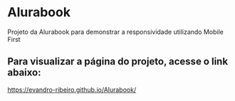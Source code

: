 # Alurabook
Projeto da Alurabook para demonstrar a responsividade utilizando Mobile First

## Para visualizar a página do projeto, acesse o link abaixo:
https://evandro-ribeiro.github.io/Alurabook/
